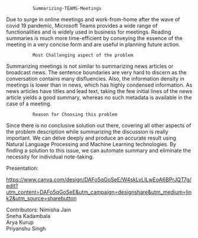               Summarizing-TEAMS-Meetings

Due to surge in online meetings and work-from-home after the wave of covid 19 pandemic, Microsoft Teams provides a wide range of functionalities and is widely used in business for meetings. Reading summaries is much more time-efficient by conveying the essence of the meeting in a very concise form and are useful in planning future action.


              Most Challenging aspect of the problem
Summarizing meetings is not similar to summarizing news articles or broadcast news. The sentence boundaries are very hard to discern as the conversation contains many disfluencies. Also, the information density in meetings is lower than in news, which has highly condensed information. As news articles have titles and lead text, taking the few initial lines of the news article yields a good summary, whereas no such metadata is available in the case of a meeting.

              Reason for Choosing this problem
Since there is no conclusive solution out there, covering all other aspects of the problem description while summarizing the discussion is really important. We can delve deeply and produce an accurate result using Natural Language Processing and Machine Learning technologies. By finding a solution to this issue, we can automate summary and eliminate the necessity for individual note-taking.

            
Presentation:

https://www.canva.com/design/DAFo5qGoSeE/W4skLvLILwEoA6BPrJQT7g/edit?utm_content=DAFo5qGoSeE&utm_campaign=designshare&utm_medium=link2&utm_source=sharebutton

Contributors:
Nimisha Jain                        
Sneha Kadambala                          
Arya Kurup                               
Priyanshu Singh


